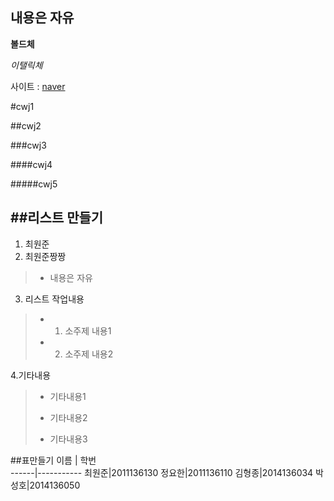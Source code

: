 내용은 자유
-----------
**볼드체**

*이탤릭체*

사이트 : [naver](www.naver.com)

#cwj1

##cwj2

###cwj3

####cwj4

#####cwj5

##리스트 만들기
-------------
1. 최원준
2. 최원준짱짱
>- 내용은 자유

3. 리스트 작업내용
>- 1. 소주제 내용1
>- 2. 소주제 내용2

4.기타내용
>* 기타내용1
>- 기타내용2
>+ 기타내용3

##표만들기
이름  | 학번     
------|-----------
최원준|2011136130
정요한|2011136110
김형종|2014136034
박성호|2014136050

